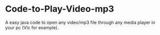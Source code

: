 # Code-to-Play-Video-mp3
A easy java code to open any video/mp3 file through any media player in your pc (Vlc for example).
